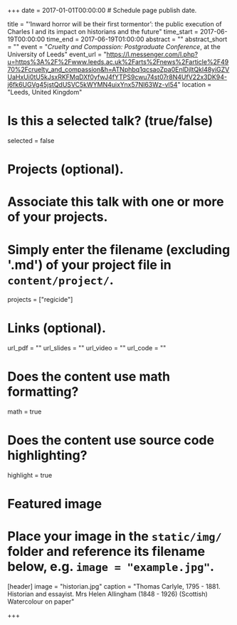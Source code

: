 +++
date = 2017-01-01T00:00:00  # Schedule page publish date.

title = "‘Inward horror will be their first tormentor’: the public execution of Charles I and its impact on historians and the future"
time_start = 2017-06-19T00:00:00
time_end = 2017-06-19T01:00:00
abstract = ""
abstract_short = ""
event = "*Cruelty and Compassion: Postgraduate Conference*, at the University of Leeds"
event_url = "https://l.messenger.com/l.php?u=https%3A%2F%2Fwww.leeds.ac.uk%2Farts%2Fnews%2Farticle%2F4970%2Fcruelty_and_compassion&h=ATNphbq1qcsaoZpa0EnlDjItQkl48yiGZVUaHxUi0tU5kJsxRKFMqDXf0yfwJ4fYTPS9cwu74st07r8N4UfV22x3DK94-j6fk6UGVg45jstQdUSVC5kWYMN4uixYnx57Nl63Wz-vl54"
location = "Leeds, United Kingdom"

# Is this a selected talk? (true/false)
selected = false

# Projects (optional).
#   Associate this talk with one or more of your projects.
#   Simply enter the filename (excluding '.md') of your project file in `content/project/`.
projects = ["regicide"]

# Links (optional).
url_pdf = ""
url_slides = ""
url_video = ""
url_code = ""

# Does the content use math formatting?
math = true

# Does the content use source code highlighting?
highlight = true

# Featured image
# Place your image in the `static/img/` folder and reference its filename below, e.g. `image = "example.jpg"`.
[header]
image = "historian.jpg"
caption = "Thomas Carlyle, 1795 - 1881. Historian and essayist. Mrs Helen Allingham (1848 - 1926) (Scottish) Watercolour on paper"

+++

